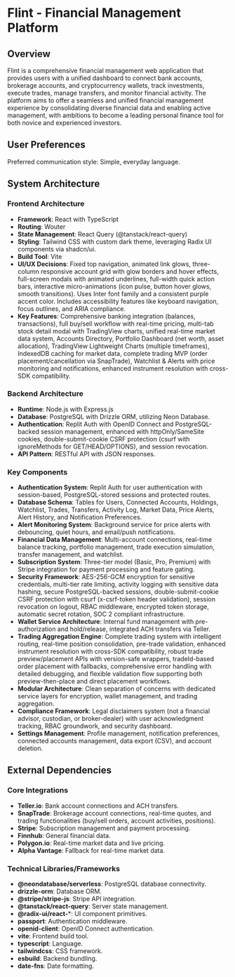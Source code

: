 # Flint - Financial Management Platform

## Overview
Flint is a comprehensive financial management web application that provides users with a unified dashboard to connect bank accounts, brokerage accounts, and cryptocurrency wallets, track investments, execute trades, manage transfers, and monitor financial activity. The platform aims to offer a seamless and unified financial management experience by consolidating diverse financial data and enabling active management, with ambitions to become a leading personal finance tool for both novice and experienced investors.

## User Preferences
Preferred communication style: Simple, everyday language.

## System Architecture

### Frontend Architecture
- **Framework**: React with TypeScript
- **Routing**: Wouter
- **State Management**: React Query (@tanstack/react-query)
- **Styling**: Tailwind CSS with custom dark theme, leveraging Radix UI components via shadcn/ui.
- **Build Tool**: Vite
- **UI/UX Decisions**: Fixed top navigation, animated link glows, three-column responsive account grid with glow borders and hover effects, full-screen modals with animated underlines, full-width quick action bars, interactive micro-animations (icon pulse, button hover glows, smooth transitions). Uses Inter font family and a consistent purple accent color. Includes accessibility features like keyboard navigation, focus outlines, and ARIA compliance.
- **Key Features**: Comprehensive banking integration (balances, transactions), full buy/sell workflow with real-time pricing, multi-tab stock detail modal with TradingView charts, unified real-time market data system, Accounts Directory, Portfolio Dashboard (net worth, asset allocation), TradingView Lightweight Charts (multiple timeframes), IndexedDB caching for market data, complete trading MVP (order placement/cancellation via SnapTrade), Watchlist & Alerts with price monitoring and notifications, enhanced instrument resolution with cross-SDK compatibility.

### Backend Architecture
- **Runtime**: Node.js with Express.js
- **Database**: PostgreSQL with Drizzle ORM, utilizing Neon Database.
- **Authentication**: Replit Auth with OpenID Connect and PostgreSQL-backed session management, enhanced with httpOnly/SameSite cookies, double-submit-cookie CSRF protection (csurf with ignoreMethods for GET/HEAD/OPTIONS), and session revocation.
- **API Pattern**: RESTful API with JSON responses.

### Key Components
- **Authentication System**: Replit Auth for user authentication with session-based, PostgreSQL-stored sessions and protected routes.
- **Database Schema**: Tables for Users, Connected Accounts, Holdings, Watchlist, Trades, Transfers, Activity Log, Market Data, Price Alerts, Alert History, and Notification Preferences.
- **Alert Monitoring System**: Background service for price alerts with debouncing, quiet hours, and email/push notifications.
- **Financial Data Management**: Multi-account connections, real-time balance tracking, portfolio management, trade execution simulation, transfer management, and watchlist.
- **Subscription System**: Three-tier model (Basic, Pro, Premium) with Stripe integration for payment processing and feature gating.
- **Security Framework**: AES-256-GCM encryption for sensitive credentials, multi-tier rate limiting, activity logging with sensitive data hashing, secure PostgreSQL-backed sessions, double-submit-cookie CSRF protection with csurf (x-csrf-token header validation), session revocation on logout, RBAC middleware, encrypted token storage, automatic secret rotation, SOC 2 compliant infrastructure.
- **Wallet Service Architecture**: Internal fund management with pre-authorization and hold/release, integrated ACH transfers via Teller.
- **Trading Aggregation Engine**: Complete trading system with intelligent routing, real-time position consolidation, pre-trade validation, enhanced instrument resolution with cross-SDK compatibility, robust trade preview/placement APIs with version-safe wrappers, tradeId-based order placement with fallbacks, comprehensive error handling with detailed debugging, and flexible validation flow supporting both preview-then-place and direct placement workflows.
- **Modular Architecture**: Clean separation of concerns with dedicated service layers for encryption, wallet management, and trading aggregation.
- **Compliance Framework**: Legal disclaimers system (not a financial advisor, custodian, or broker-dealer) with user acknowledgment tracking, RBAC groundwork, and security dashboard.
- **Settings Management**: Profile management, notification preferences, connected accounts management, data export (CSV), and account deletion.

## External Dependencies

### Core Integrations
- **Teller.io**: Bank account connections and ACH transfers.
- **SnapTrade**: Brokerage account connections, real-time quotes, and trading functionalities (buy/sell orders, account activities, positions).
- **Stripe**: Subscription management and payment processing.
- **Finnhub**: General financial data.
- **Polygon.io**: Real-time market data and live pricing.
- **Alpha Vantage**: Fallback for real-time market data.

### Technical Libraries/Frameworks
- **@neondatabase/serverless**: PostgreSQL database connectivity.
- **drizzle-orm**: Database ORM.
- **@stripe/stripe-js**: Stripe API integration.
- **@tanstack/react-query**: Server state management.
- **@radix-ui/react-***: UI component primitives.
- **passport**: Authentication middleware.
- **openid-client**: OpenID Connect authentication.
- **vite**: Frontend build tool.
- **typescript**: Language.
- **tailwindcss**: CSS framework.
- **esbuild**: Backend bundling.
- **date-fns**: Date formatting.